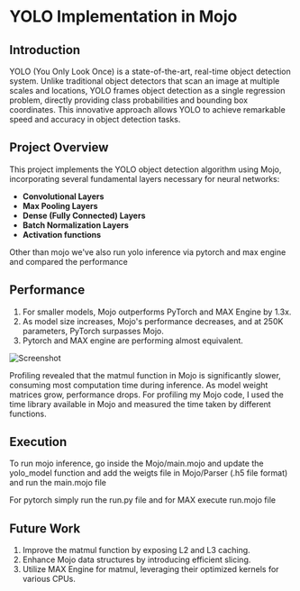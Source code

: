 # YOLO Implementation in Mojo

## Introduction

YOLO (You Only Look Once) is a state-of-the-art, real-time object detection system. Unlike traditional object detectors that scan an image at multiple scales and locations, YOLO frames object detection as a single regression problem, directly providing class probabilities and bounding box coordinates. This innovative approach allows YOLO to achieve remarkable speed and accuracy in object detection tasks.

## Project Overview

This project implements the YOLO object detection algorithm using Mojo, incorporating several fundamental layers necessary for neural networks:

- **Convolutional Layers**
- **Max Pooling Layers**
- **Dense (Fully Connected) Layers**
- **Batch Normalization Layers**
- **Activation functions**

Other than mojo we've also run yolo inference via pytorch and max engine and compared the performance 
## Performance

1. For smaller models, Mojo outperforms PyTorch and MAX Engine by 1.3x.
2. As model size increases, Mojo's performance decreases, and at 250K parameters, PyTorch surpasses Mojo.
3. Pytorch and MAX engine are performing almost equivalent.

![Screenshot](https://raw.githubusercontent.com/taalhaataahir0102/Mojo-Yolo/main/Mojo/Example/Screenshot%20from%202024-07-24%2013-47-13.png)


Profiling revealed that the matmul function in Mojo is significantly slower, consuming most computation time during inference. As model weight matrices grow, performance drops. For profiling my Mojo code, I used the time library available in Mojo and measured the time taken by different functions.

## Execution

To run mojo inference, go inside the Mojo/main.mojo and update the yolo_model function and add the weigts file in Mojo/Parser (.h5 file format) and run the main.mojo file

For pytorch simply run the run.py file  and for MAX execute run.mojo file

## Future Work

1. Improve the matmul function by exposing L2 and L3 caching.
2. Enhance Mojo data structures by introducing efficient slicing.
3. Utilize MAX Engine for matmul, leveraging their optimized kernels for various CPUs.
